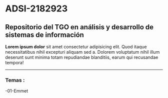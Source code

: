 # ADSI-2182923
## Repositorio del TGO en análisis y desarrollo de sistemas de información

**Lorem ipsum dolor** sit amet consectetur adipisicing elit. Quod itaque necessitatibus nihil excepturi aliquam sed a. Dolorem voluptatum nihil illum deserunt sunt minima totam repudiandae blanditiis, earum qui recusandae tempora!

---

### Temas :

-01-Emmet